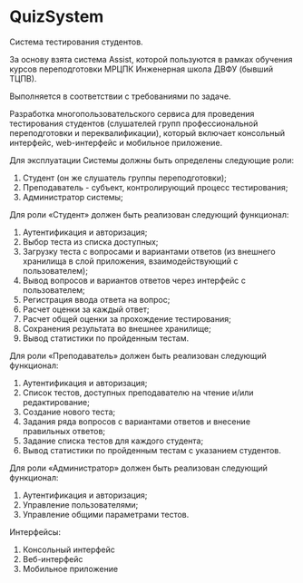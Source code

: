 # QuizSystem

Система тестирования студентов. 

За основу взята система Assist, которой пользуются в рамках обучения курсов переподготовки МРЦПК Инженерная школа ДВФУ (бывший ТЦПВ).

Выполняется в соответствии с требованиями по задаче.

Разработка многопользовательского сервиса для проведения тестирования студентов (слушателей групп профессиональной переподготовки и переквалификации), который включает консольный интерфейс, web-интерфейс и мобильное приложение.

Для эксплуатации Системы должны быть определены следующие роли:
1.	Студент (он же слушатель группы переподготовки);
2.	Преподаватель - субъект, контролирующий процесс тестирования;
3.	Администратор системы;

Для роли «Студент» должен быть реализован следующий функционал:
1.	Аутентификация и авторизация;
2.	Выбор теста из списка доступных;
3.	Загрузку теста с вопросами и вариантами ответов (из внешнего хранилища в слой приложения, взаимодействующий с пользователем);
4.	Вывод вопросов и вариантов ответов через интерфейс с пользователем;
5.	Регистрация ввода ответа на вопрос;
6.	Расчет оценки за каждый ответ;
7.	Расчет общей оценки за прохождение тестирования;
8.	Сохранения результата во внешнее хранилище;
9.	Вывод статистики по пройденным тестам.

Для роли «Преподаватель» должен быть реализован следующий функционал:
1.	Аутентификация и авторизация;
2.	Список тестов, доступных преподавателю на чтение и/или редактирование;
3.	Создание нового теста;
4.	Задания ряда вопросов с вариантами ответов и внесение правильных ответов;
5.	Задание списка тестов для каждого студента;
6.	Вывод статистики по пройденным тестам с указанием студентов.

Для роли «Администратор» должен быть реализован следующий функционал:
1.	Аутентификация и авторизация;
2.	Управление пользователями;
3.	Управление общими параметрами тестов.

Интерфейсы:
1. Консольный интерфейс
2. Веб-интерфейс
3. Мобильное приложение
